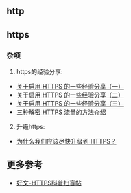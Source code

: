## http

## https

### 杂项

1. https的经验分享:

- [关于启用 HTTPS 的一些经验分享（一）](https://imququ.com/post/sth-about-switch-to-https.html)
- [关于启用 HTTPS 的一些经验分享（二）](https://imququ.com/post/sth-about-switch-to-https-2.html)
- [关于启用 HTTPS 的一些经验分享（三）](https://imququ.com/post/sth-about-switch-to-https-3.html)
- [三种解密 HTTPS 流量的方法介绍](https://imququ.com/post/how-to-decrypt-https.html)

2. 升级https:

- [为什么我们应该尽快升级到 HTTPS？](https://imququ.com/post/moving-to-https-asap.html)

## 更多参考

- [好文-HTTPS科普扫盲帖](https://www.cnblogs.com/chyingp/p/https-introduction.html)
